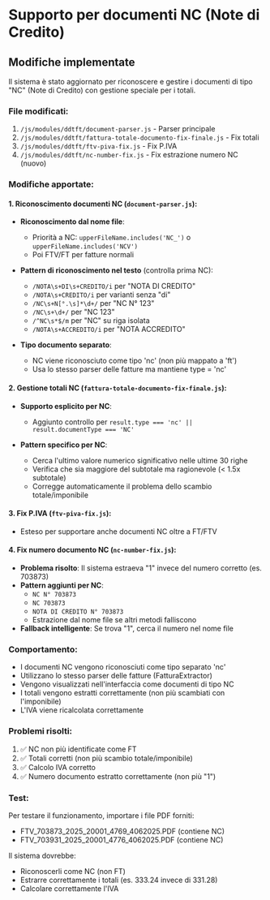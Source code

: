 # Supporto per documenti NC (Note di Credito)

## Modifiche implementate

Il sistema è stato aggiornato per riconoscere e gestire i documenti di tipo "NC" (Note di Credito) con gestione speciale per i totali.

### File modificati:
1. `/js/modules/ddtft/document-parser.js` - Parser principale
2. `/js/modules/ddtft/fattura-totale-documento-fix-finale.js` - Fix totali
3. `/js/modules/ddtft/ftv-piva-fix.js` - Fix P.IVA
4. `/js/modules/ddtft/nc-number-fix.js` - Fix estrazione numero NC (nuovo)

### Modifiche apportate:

#### 1. Riconoscimento documenti NC (`document-parser.js`):

- **Riconoscimento dal nome file**: 
  - Priorità a NC: `upperFileName.includes('NC_')` o `upperFileName.includes('NCV')`
  - Poi FTV/FT per fatture normali
  
- **Pattern di riconoscimento nel testo** (controlla prima NC):
  - `/NOTA\s+DI\s+CREDITO/i` per "NOTA DI CREDITO"
  - `/NOTA\s+CREDITO/i` per varianti senza "di"
  - `/NC\s+N[°.\s]*\d+/` per "NC N° 123"
  - `/NC\s+\d+/` per "NC 123"
  - `/^NC\s*$/m` per "NC" su riga isolata
  - `/NOTA\s+ACCREDITO/i` per "NOTA ACCREDITO"

- **Tipo documento separato**:
  - NC viene riconosciuto come tipo 'nc' (non più mappato a 'ft')
  - Usa lo stesso parser delle fatture ma mantiene type = 'nc'

#### 2. Gestione totali NC (`fattura-totale-documento-fix-finale.js`):

- **Supporto esplicito per NC**:
  - Aggiunto controllo per `result.type === 'nc' || result.documentType === 'NC'`
  
- **Pattern specifico per NC**:
  - Cerca l'ultimo valore numerico significativo nelle ultime 30 righe
  - Verifica che sia maggiore del subtotale ma ragionevole (< 1.5x subtotale)
  - Corregge automaticamente il problema dello scambio totale/imponibile

#### 3. Fix P.IVA (`ftv-piva-fix.js`):

- Esteso per supportare anche documenti NC oltre a FT/FTV

#### 4. Fix numero documento NC (`nc-number-fix.js`):

- **Problema risolto**: Il sistema estraeva "1" invece del numero corretto (es. 703873)
- **Pattern aggiunti per NC**:
  - `NC N° 703873`
  - `NC 703873`
  - `NOTA DI CREDITO N° 703873`
  - Estrazione dal nome file se altri metodi falliscono
- **Fallback intelligente**: Se trova "1", cerca il numero nel nome file

### Comportamento:
- I documenti NC vengono riconosciuti come tipo separato 'nc'
- Utilizzano lo stesso parser delle fatture (FatturaExtractor)
- Vengono visualizzati nell'interfaccia come documenti di tipo NC
- I totali vengono estratti correttamente (non più scambiati con l'imponibile)
- L'IVA viene ricalcolata correttamente

### Problemi risolti:
1. ✅ NC non più identificate come FT
2. ✅ Totali corretti (non più scambio totale/imponibile)
3. ✅ Calcolo IVA corretto
4. ✅ Numero documento estratto correttamente (non più "1")

### Test:
Per testare il funzionamento, importare i file PDF forniti:
- FTV_703873_2025_20001_4769_4062025.PDF (contiene NC)
- FTV_703931_2025_20001_4776_4062025.PDF (contiene NC)

Il sistema dovrebbe:
- Riconoscerli come NC (non FT)
- Estrarre correttamente i totali (es. 333.24 invece di 331.28)
- Calcolare correttamente l'IVA